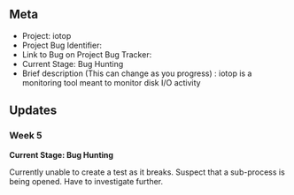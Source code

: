 ## Meta
* Project: iotop
* Project Bug Identifier: 
* Link to Bug on Project Bug Tracker: 
* Current Stage: Bug Hunting
* Brief description (This can change as you progress) : iotop is a monitoring tool meant to monitor disk I/O activity



## Updates


### Week 5

**Current Stage: Bug Hunting**

Currently unable to create a test as it breaks. Suspect that a sub-process is being opened. Have to investigate further.
